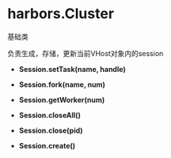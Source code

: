 # harbors.Cluster

基础类

负责生成，存储，更新当前VHost对象内的session

- **Session.setTask(name, handle)**

- **Session.fork(name, num)**

- **Session.getWorker(num)**

- **Session.closeAll()**

- **Session.close(pid)**

- **Session.create()**